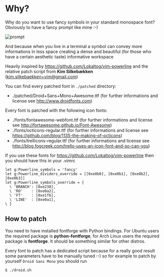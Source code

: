 # Why?

Why do you want to use fancy symbols in your standard monospace font? Obviously to have a fancy prompt like mine :-)

![prompt](https://github.com/gabrielelana/awesome-terminal-fonts/raw/master/why.png)

And because when you live in a terminal a symbol can convey more informations in less space creating a dense and beautiful (for those who have a certain aesthetic taste) informative workspace

Heavily inspired by <https://github.com/Lokaltog/vim-powerline> and the relative patch script from **Kim Silkebækken** (kim.silkebaekken+vim@gmail.com)

You can find every patched font in `./patched` directory:
* ./patched/Droid+Sans+Mono+Awesome.ttf (for further informations and license see <http://www.droidfonts.com>)

Every font is patched with the following icon fonts:
* ./fonts/fontawesome-webfont.ttf (for further informations and license see <http://fortawesome.github.io/Font-Awesome>)
* ./fonts/octicons-regular.ttf (for further informations and license see <https://github.com/blog/1135-the-making-of-octicons>)
* ./fonts/trellicons-regular.ttf (for further informations and license see <http://blog.fogcreek.com/trello-uses-an-icon-font-and-so-can-you>)

If you use these fonts for <https://github.com/Lokaltog/vim-powerline> then you should have this in your .vimrc

```vimscript
let g:Powerline_symbols = 'fancy'
let g:Powerline_dividers_override = [[0xe0b0], [0xe0b1], [0xe0b2], [0xe0b3]]
let g:Powerline_symbols_override = {
  \ 'BRANCH': [0xe238],
  \ 'RO'    : [0xe0a2],
  \ 'FT'    : [0xe1f6],
  \ 'LINE'  : [0xe0a1],
\ }
```

## How to patch

You need to have installed fontforge with Python bindings. For Ubuntu users the required package is **python-fontforge**, for Arch Linux users the required package is **fontforge**. It should be something similar for other distros.

Every font to patch has a dedicated script because for a really good result some parameters have to be manually tuned :-) so for example to patch by yourself `Droid Sans Mono` you should run

```shell
$ ./droid.sh
```
